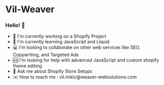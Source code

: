 # Vil-Weaver
<h3>Hello! 👋 </h3>

<p>
  <ul>
    <li>🚧 I'm currently working on a Shopify Project</li>
    <li>🌱 I'm currently learning JavaScript and Liquid</li>
    <li>💻 I'm looking to collaborate on other web services like SEO, Copywriting, and Targeted Ads</li>
    <li>🆘 I'm looking for help with advanced JavaScript and custom shopify theme editing</li>
    <li>💬 Ask me about Shopify Store Setups</li>
    <li>✉️ How to reach me : vil.mikic@weaver-websolutions.com</li>
  </ul>  
</p>

